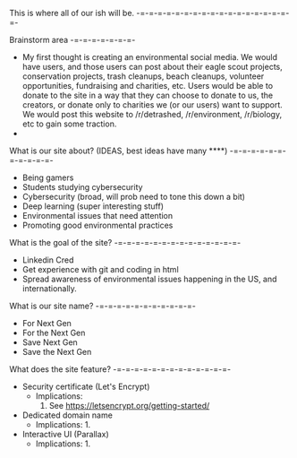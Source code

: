 This is where all of our ish will be. 
-=-=-=-=-=-=-=-=-=-=-=-=-=-=-=-=-=-=-

Brainstorm area
-=-=-=-=-=-=-=-
* My first thought is creating an environmental social media. We would have users, 
and those users can post about their eagle scout projects, conservation projects,
trash cleanups, beach cleanups, volunteer opportunities, fundraising and charities, etc.
Users would be able to donate to the site in a way that they can choose to donate to us,
the creators, or donate only to charities we (or our users) want to support. We would post
this website to /r/detrashed, /r/environment, /r/biology, etc to gain some traction.
* 


What is our site about? (IDEAS, best ideas have many ****)
-=-=-=-=-=-=-=-=-=-=-=-
* Being gamers
* Students studying cybersecurity
* Cybersecurity (broad, will prob need to tone this down a bit)
* Deep learning (super interesting stuff)
* Environmental issues that need attention
* Promoting good environmental practices

What is the goal of the site?
-=-=-=-=-=-=-=-=-=-=-=-=-=-=-
* Linkedin Cred
* Get experience with git and coding in html
* Spread awareness of environmental issues happening in the US, and internationally.


What is our site name?
-=-=-=-=-=-=-=-=-=-=-=-
* For Next Gen
* For the Next Gen
* Save Next Gen
* Save the Next Gen



What does the site feature?
-=-=-=-=-=-=-=-=-=-=-=-=-=-
* Security certificate (Let's Encrypt)
    - Implications:
        1. See https://letsencrypt.org/getting-started/
* Dedicated domain name
    - Implications:
        1. 
* Interactive UI (Parallax)
    - Implications:
        1. 